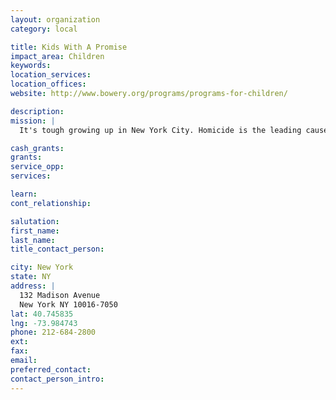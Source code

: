 ```yaml
---
layout: organization
category: local

title: Kids With A Promise
impact_area: Children
keywords: 
location_services: 
location_offices: 
website: http://www.bowery.org/programs/programs-for-children/

description: 
mission: |
  It's tough growing up in New York City. Homicide is the leading cause of death for city children ages 15 to 19. 44 percent of New York City's children live in poverty and more than 43,000 New York City children are in foster care. Kids With a Promise seeks to be the promise that was never kept in the shattered lives of these children. We promise to love them unconditionally, to provide a nurturing environment, to challenge them to dream and equip them to achieve those dreams.

cash_grants: 
grants: 
service_opp: 
services: 

learn: 
cont_relationship: 

salutation: 
first_name: 
last_name: 
title_contact_person: 

city: New York
state: NY
address: |
  132 Madison Avenue    
  New York NY 10016-7050
lat: 40.745835
lng: -73.984743
phone: 212-684-2800
ext: 
fax: 
email: 
preferred_contact: 
contact_person_intro: 
---
```

